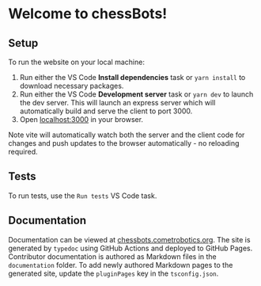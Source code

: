 # Welcome to chessBots!

## Setup

To run the website on your local machine:

1. Run either the VS Code **Install dependencies** task or `yarn install` to download necessary packages.
2. Run either the VS Code **Development server** task or `yarn dev` to launch the dev server. This will launch an express server which will automatically build and serve the client to port 3000.
3. Open [localhost:3000](http:/localhost:3000) in your browser.

Note vite will automatically watch both the server and the client code for changes and push updates to the browser automatically - no reloading required.

## Tests

To run tests, use the `Run tests` VS Code task.

## Documentation

Documentation can be viewed at [chessbots.cometrobotics.org](https://chessbots.cometrobotics.org). The site is generated by `typedoc` using GitHub Actions and deployed to GitHub Pages. Contributor documentation is authored as Markdown files in the `documentation` folder. To add newly authored Markdown pages to the generated site, update the `pluginPages` key in the `tsconfig.json`.
